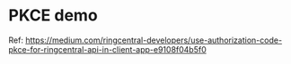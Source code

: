 # PKCE demo

Ref: https://medium.com/ringcentral-developers/use-authorization-code-pkce-for-ringcentral-api-in-client-app-e9108f04b5f0
